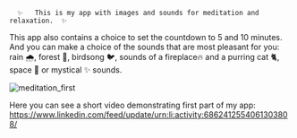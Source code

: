       ✨   This is my app with images and sounds for meditation and relaxation.  ✨
This app also contains a choice to set the countdown to 5 and 10 minutes. 
And you can make a choice of the sounds that are most pleasant for you: rain 🌧️, forest 🌳, birdsong 🐦, sounds of a fireplace🔥 and a purring cat 🐈, space 🌌 or mystical ✨ sounds.

![meditation_first](https://user-images.githubusercontent.com/91973134/146684033-f71cc629-becb-4fd4-8c02-3e931a4b98c6.jpg)


Here you can see a short video demonstrating first part of my app:
https://www.linkedin.com/feed/update/urn:li:activity:6862412554061303808/
